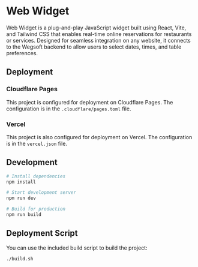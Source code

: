 # Web Widget

Web Widget is a plug-and-play JavaScript widget built using React, Vite, and Tailwind CSS that enables real-time online reservations for restaurants or services. Designed for seamless integration on any website, it connects to the Wegsoft backend to allow users to select dates, times, and table preferences.

## Deployment

### Cloudflare Pages

This project is configured for deployment on Cloudflare Pages. The configuration is in the `.cloudflare/pages.toml` file.

### Vercel

This project is also configured for deployment on Vercel. The configuration is in the `vercel.json` file.

## Development

```bash
# Install dependencies
npm install

# Start development server
npm run dev

# Build for production
npm run build
```

## Deployment Script

You can use the included build script to build the project:

```bash
./build.sh
```